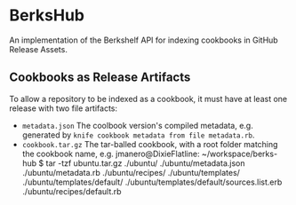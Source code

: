 BerksHub
========
An implementation of the Berkshelf API for indexing cookbooks in GitHub Release
Assets.

## Cookbooks as Release Artifacts
To allow a repository to be indexed as a cookbook, it must have at least one
release with two file artifacts:
 * `metadata.json` The coolbook version's compiled metadata, e.g. generated by
   `knife cookbook metadata from file metadata.rb`.
 * `cookbook.tar.gz` The tar-balled cookbook, with a root folder matching the
    cookbook name, e.g.
      jmanero@DixieFlatline: ~/workspace/berks-hub $ tar -tzf ubuntu.tar.gz
      ./ubuntu/
      ./ubuntu/metadata.json
      ./ubuntu/metadata.rb
      ./ubuntu/recipes/
      ./ubuntu/templates/
      ./ubuntu/templates/default/
      ./ubuntu/templates/default/sources.list.erb
      ./ubuntu/recipes/default.rb
